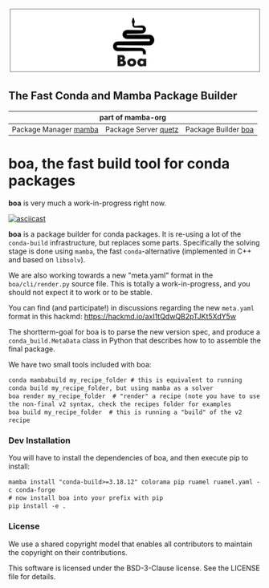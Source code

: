 ![boa header image](docs/assets/boa_header.png)

## The Fast Conda and Mamba Package Builder

<table>
<thead align="center" cellspacing="10">
  <tr>
    <th colspan="3" align="center" border="">part of mamba-org</th>
  </tr>
</thead>
<tbody>
  <tr background="#FFF">
    <td align="center">Package Manager <a href="https://github.com/mamba-org/mamba">mamba</a></td>
    <td align="center">Package Server <a href="https://github.com/mamba-org/quetz">quetz</a></td>
    <td align="center">Package Builder <a href="https://github.com/mamba-org/boa">boa</a></td>
  </tr>
</tbody>
</table>

# boa, the fast build tool for conda packages

**boa** is very much a work-in-progress right now.

[![asciicast](https://asciinema.org/a/HBduIi9TgdFgS3zV7mB3h0KpN.svg)](https://asciinema.org/a/HBduIi9TgdFgS3zV7mB3h0KpN)

**boa** is a package builder for conda packages. It is re-using a lot of the `conda-build` infrastructure, but replaces some parts. Specifically the solving stage is done using `mamba`, the fast `conda`-alternative (implemented in C++ and based on `libsolv`).

We are also working towards a new "meta.yaml" format in the `boa/cli/render.py` source file. 
This is totally a work-in-progress, and you should not expect it to work or to be stable.

You can find (and participate!) in discussions regarding the new `meta.yaml` format in this hackmd: https://hackmd.io/axI1tQdwQB2pTJKt5XdY5w

The shortterm-goal for boa is to parse the new version spec, and produce a `conda_build.MetaData` class in Python that describes how to to assemble the final package.

We have two small tools included with boa:

```
conda mambabuild my_recipe_folder # this is equivalent to running conda build my_recipe_folder, but using mamba as a solver
boa render my_recipe_folder  # "render" a recipe (note you have to use the non-final v2 syntax, check the recipes folder for examples
boa build my_recipe_folder  # this is running a "build" of the v2 recipe
```

### Dev Installation

You will have to install the dependencies of boa, and then execute pip to install:

```
mamba install "conda-build>=3.18.12" colorama pip ruamel ruamel.yaml -c conda-forge
# now install boa into your prefix with pip
pip install -e .
```

### License

We use a shared copyright model that enables all contributors to maintain the copyright on their contributions.

This software is licensed under the BSD-3-Clause license. See the LICENSE file for details.
